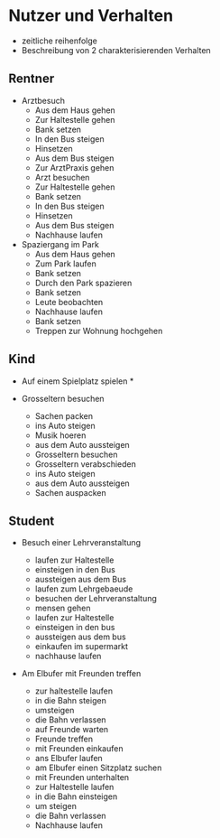 # Nutzer und Verhalten

* zeitliche reihenfolge
* Beschreibung von 2 charakterisierenden Verhalten
  
## Rentner

* Arztbesuch
  * Aus dem Haus gehen
  * Zur Haltestelle gehen
  * Bank setzen
  * In den Bus steigen
  * Hinsetzen
  * Aus dem Bus steigen
  * Zur ArztPraxis gehen
  * Arzt besuchen
  * Zur Haltestelle gehen
  * Bank setzen
  * In den Bus steigen
  * Hinsetzen
  * Aus dem Bus steigen
  * Nachhause laufen
* Spaziergang im Park
  * Aus dem Haus gehen
  * Zum Park laufen
  * Bank setzen
  * Durch den Park spazieren
  * Bank setzen
  * Leute beobachten
  * Nachhause laufen
  * Bank setzen
  * Treppen zur Wohnung hochgehen

## Kind

* Auf einem Spielplatz spielen
  * 

* Grosseltern besuchen
  * Sachen packen
  * ins Auto steigen
  * Musik hoeren
  * aus dem Auto aussteigen
  * Grosseltern besuchen
  * Grosseltern verabschieden
  * ins Auto steigen
  * aus dem Auto aussteigen
  * Sachen auspacken
  
## Student

* Besuch einer Lehrveranstaltung
  * laufen zur Haltestelle
  * einsteigen in den Bus
  * aussteigen aus dem Bus
  * laufen zum Lehrgebaeude
  * besuchen der Lehrveranstaltung
  * mensen gehen
  * laufen zur Haltestelle
  * einsteigen in den bus
  * aussteigen aus dem bus
  * einkaufen im supermarkt
  * nachhause laufen

* Am Elbufer mit Freunden treffen
  * zur haltestelle laufen
  * in die Bahn steigen
  * umsteigen
  * die Bahn verlassen
  * auf Freunde warten
  * Freunde treffen
  * mit Freunden einkaufen
  * ans Elbufer laufen
  * am Elbufer einen Sitzplatz suchen
  * mit Freunden unterhalten
  * zur Haltestelle laufen
  * in die Bahn einsteigen
  * um steigen
  * die Bahn verlassen
  * Nachhause laufen